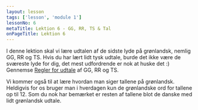 ```yaml
---
layout: lesson
tags: ['lesson', 'module 1']
lessonNo: 6
metaTitle: Lektion 6 - GG, RR, TS & Tal
onPageTitle: Lektion 6
---
```

I denne lektion skal vi lære udtalen af de sidste lyde på grønlandsk, nemlig GG, RR og TS. Hvis du har lært lidt tysk udtale, burde det ikke være de sværeste lyde for dig, det mest udfordrende er nok at huske det :) Gennemse [Regler for udtale]({{'/parloer/regler'|url}}) af GG, RR og TS.

Vi kommer også til at lære hvordan man siger tallene på grønlandsk. Heldigvis for os bruger man i hverdagen kun de grønlandske ord for tallene op til 12. Som du nok har bemærket er resten af tallene blot de danske med lidt grønlandsk udtale.